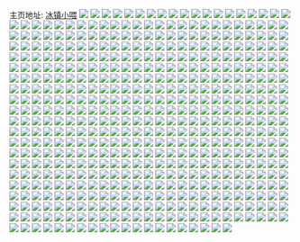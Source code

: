 主页地址: [冰镇小喂](https://weibo.com/u/6326490632) 
![](https://wx4.sinaimg.cn/mw2000/006U9jduly1h9px2ik0ukj30m80m6di0.jpg) 
![](https://wx4.sinaimg.cn/mw2000/006U9jduly1h9oetf0xihj30v90f7tah.jpg) 
![](https://wx4.sinaimg.cn/mw2000/006U9jduly1h9kwa62cqmj32a2319hdz.jpg) 
![](https://wx4.sinaimg.cn/mw2000/006U9jduly1h9kwa91riij31o0280qv5.jpg) 
![](https://wx4.sinaimg.cn/mw2000/006U9jduly1h9kwab36itj32c0340hdv.jpg) 
![](https://wx4.sinaimg.cn/mw2000/006U9jduly1h9kwacrsayj31o0280kjl.jpg) 
![](https://wx4.sinaimg.cn/mw2000/006U9jduly1h9kwa15b0ej30v913ik1y.jpg) 
![](https://wx4.sinaimg.cn/mw2000/006U9jduly1h924f5tgu7j31qy2byx6q.jpg) 
![](https://wx4.sinaimg.cn/mw2000/006U9jduly1h924fi8zk5j32c03401kz.jpg) 
![](https://wx4.sinaimg.cn/mw2000/006U9jduly1h8ucovif9wj30u0140137.jpg) 
![](https://wx4.sinaimg.cn/mw2000/006U9jduly1h8ucow173dj30u0140q8k.jpg) 
![](https://wx4.sinaimg.cn/mw2000/006U9jduly1h8ucowi4z3j30u0140gqi.jpg) 
![](https://wx4.sinaimg.cn/mw2000/006U9jduly1h8ucox6ynvj30u0140gza.jpg) 
![](https://wx4.sinaimg.cn/mw2000/006U9jduly1h8ucoz857gj324a2tqkjl.jpg) 
![](https://wx4.sinaimg.cn/mw2000/006U9jduly1h8ucourewnj32by2h41kz.jpg) 
![](https://wx4.sinaimg.cn/mw2000/006U9jduly1h8obu5crixj30uv156wv5.jpg) 
![](https://wx4.sinaimg.cn/mw2000/006U9jduly1h8obutv2eoj31r02c0kjl.jpg) 
![](https://wx4.sinaimg.cn/mw2000/006U9jduly1h8obvubpysj3340340nph.jpg) 
![](https://wx4.sinaimg.cn/mw2000/006U9jduly1h8obu02yryj31o02807wh.jpg) 
![](https://wx4.sinaimg.cn/mw2000/006U9jduly1h8obxqrx6cj322u2opnpe.jpg) 
![](https://wx4.sinaimg.cn/mw2000/006U9jduly1h8obxz8cq5j32c02c0hdu.jpg) 
![](https://wx4.sinaimg.cn/mw2000/006U9jduly1h8oby0a6vjj31o0280dx2.jpg) 
![](https://wx4.sinaimg.cn/mw2000/006U9jduly1h8oby0tbgmj30v90xv45i.jpg) 
![](https://wx4.sinaimg.cn/mw2000/006U9jduly1h8m86uwnlrj32c0340qv6.jpg) 
![](https://wx4.sinaimg.cn/mw2000/006U9jduly1h8m86w1glvj31900u014f.jpg) 
![](https://wx4.sinaimg.cn/mw2000/006U9jduly1h8hmz507xkj325n2uckjm.jpg) 
![](https://wx4.sinaimg.cn/mw2000/006U9jduly1h8hn01b5erj32c033ze82.jpg) 
![](https://wx4.sinaimg.cn/mw2000/006U9jduly1h8hmwrpqmpj32c033z7wi.jpg) 
![](https://wx4.sinaimg.cn/mw2000/006U9jduly1h8hn0238g3j30u0140q6s.jpg) 
![](https://wx4.sinaimg.cn/mw2000/006U9jduly1h8hmyhhn4zj32bz25uhdt.jpg) 
![](https://wx4.sinaimg.cn/mw2000/006U9jduly1h8hn02le6aj30tm13iwka.jpg) 
![](https://wx4.sinaimg.cn/mw2000/006U9jduly1h8fdgsyg18j30u0140gto.jpg) 
![](https://wx4.sinaimg.cn/mw2000/006U9jduly1h8fdgtx8p7j30u0140jz9.jpg) 
![](https://wx4.sinaimg.cn/mw2000/006U9jduly1h8fdgue3dyj30u0140jxq.jpg) 
![](https://wx4.sinaimg.cn/mw2000/006U9jduly1h8fdgvkzdej30u0140tgc.jpg) 
![](https://wx4.sinaimg.cn/mw2000/006U9jduly1h8fdgxtwzaj30rs0kugq3.jpg) 
![](https://wx4.sinaimg.cn/mw2000/006U9jduly1h8fdgzso2nj32801o0e81.jpg) 
![](https://wx4.sinaimg.cn/mw2000/006U9jduly1h8fdgrtsl6j32801o0e81.jpg) 
![](https://wx4.sinaimg.cn/mw2000/006U9jduly1h8fdhnd2xoj32c01vu4qq.jpg) 
![](https://wx4.sinaimg.cn/mw2000/006U9jduly1h8bxy4yx6wj32c0340kjm.jpg) 
![](https://wx4.sinaimg.cn/mw2000/006U9jduly1h8bxxucqx2j32c0340x6q.jpg) 
![](https://wx4.sinaimg.cn/mw2000/006U9jduly1h8bxyd0dgjj32c0340kjm.jpg) 
![](https://wx4.sinaimg.cn/mw2000/006U9jduly1h8bxz4pnklj32c0340kjm.jpg) 
![](https://wx4.sinaimg.cn/mw2000/006U9jduly1h8bxzdq3a3j30sg0jstd1.jpg) 
![](https://wx4.sinaimg.cn/mw2000/006U9jduly1h8bxzcy6qxj32c0340hdu.jpg) 
![](https://wx4.sinaimg.cn/mw2000/006U9jduly1h88798j48sj327s2r8kjn.jpg) 
![](https://wx4.sinaimg.cn/mw2000/006U9jduly1h887divlowj32c0340npg.jpg) 
![](https://wx4.sinaimg.cn/mw2000/006U9jduly1h887cf7vgnj32c033zqv7.jpg) 
![](https://wx4.sinaimg.cn/mw2000/006U9jduly1h83r966midj32c0350u10.jpg) 
![](https://wx4.sinaimg.cn/mw2000/006U9jduly1h83r90ujmgj32c0350b2d.jpg) 
![](https://wx4.sinaimg.cn/mw2000/006U9jduly1h83r9swpkhj32b135s4qv.jpg) 
![](https://wx4.sinaimg.cn/mw2000/006U9jduly1h82q063wkqj324a2tqu0y.jpg) 
![](https://wx4.sinaimg.cn/mw2000/006U9jduly1h82pzpe038j324a2tqnpe.jpg) 
![](https://wx4.sinaimg.cn/mw2000/006U9jduly1h82q0wf8z9j324a2tqx6w.jpg) 
![](https://wx4.sinaimg.cn/mw2000/006U9jduly1h82q32opxkj32c033z1l3.jpg) 
![](https://wx4.sinaimg.cn/mw2000/006U9jduly1h80aex1n9xj32c0340npe.jpg) 
![](https://wx4.sinaimg.cn/mw2000/006U9jduly1h80af9ll34j31sg2dsu0z.jpg) 
![](https://wx4.sinaimg.cn/mw2000/006U9jduly1h80afausckj31o0280dz9.jpg) 
![](https://wx4.sinaimg.cn/mw2000/006U9jduly1h80afbxkkej31o02807q6.jpg) 
![](https://wx4.sinaimg.cn/mw2000/006U9jduly1h80afflc5yj32c02c0x6q.jpg) 
![](https://wx4.sinaimg.cn/mw2000/006U9jduly1h80afh4b91j32c02c0kjl.jpg) 
![](https://wx4.sinaimg.cn/mw2000/006U9jduly1h80afjq414j32c02c0u0x.jpg) 
![](https://wx4.sinaimg.cn/mw2000/006U9jduly1h80agx9159j31r02c04qs.jpg) 
![](https://wx4.sinaimg.cn/mw2000/006U9jduly1h7tee61dsqj329t22f4qq.jpg) 
![](https://wx4.sinaimg.cn/mw2000/006U9jduly1h7teed7t0cj32c02c0u0y.jpg) 
![](https://wx4.sinaimg.cn/mw2000/006U9jduly1h7tefp5094j32ds1sgkjl.jpg) 
![](https://wx4.sinaimg.cn/mw2000/006U9jduly1h7tefpzc4ej30u0190dnh.jpg) 
![](https://wx4.sinaimg.cn/mw2000/006U9jduly1h7tefrgb1xj31o02804qp.jpg) 
![](https://wx4.sinaimg.cn/mw2000/006U9jduly1h7tefue0bij322o340qv5.jpg) 
![](https://wx4.sinaimg.cn/mw2000/006U9jduly1h7tee0ehpsj31zz1wskjl.jpg) 
![](https://wx4.sinaimg.cn/mw2000/006U9jduly1h7tefy4f94j30kn0kn42g.jpg) 
![](https://wx4.sinaimg.cn/mw2000/006U9jduly1h7pvscck8fj31401i1ti7.jpg) 
![](https://wx4.sinaimg.cn/mw2000/006U9jduly1h7pvsd2oazj313y19wtix.jpg) 
![](https://wx4.sinaimg.cn/mw2000/006U9jduly1h7pvse0w3nj31hc10ldpw.jpg) 
![](https://wx4.sinaimg.cn/mw2000/006U9jduly1h7pvsfvbhxj32c0123kiq.jpg) 
![](https://wx4.sinaimg.cn/mw2000/006U9jduly1h7pvsist4pj32c02c0u0x.jpg) 
![](https://wx4.sinaimg.cn/mw2000/006U9jduly1h7pvskgox3j32801o04j3.jpg) 
![](https://wx4.sinaimg.cn/mw2000/006U9jduly1h7pvso9wwpj32c02c0x6p.jpg) 
![](https://wx4.sinaimg.cn/mw2000/006U9jduly1h7pvtii3vcj325i22lkjm.jpg) 
![](https://wx4.sinaimg.cn/mw2000/006U9jduly1h7pvsbiajkj32c02c0npd.jpg) 
![](https://wx4.sinaimg.cn/mw2000/006U9jduly1h7nf2b2nlrj322o340qv5.jpg) 
![](https://wx4.sinaimg.cn/mw2000/006U9jduly1h7nf2daqekj322o340kjl.jpg) 
![](https://wx4.sinaimg.cn/mw2000/006U9jduly1h7nf2g0u8cj322o340kjl.jpg) 
![](https://wx4.sinaimg.cn/mw2000/006U9jduly1h7nf2iegb1j322o340b29.jpg) 
![](https://wx4.sinaimg.cn/mw2000/006U9jduly1h7nf2l1ko3j322o340npd.jpg) 
![](https://wx4.sinaimg.cn/mw2000/006U9jduly1h7nf2mwqcdj31o0280qsn.jpg) 
![](https://wx4.sinaimg.cn/mw2000/006U9jduly1h7nf2ntyufj31401hc165.jpg) 
![](https://wx4.sinaimg.cn/mw2000/006U9jduly1h7nf27e9j8j31vo0v9kb5.jpg) 
![](https://wx4.sinaimg.cn/mw2000/006U9jduly1h7gpb34qitj31kv2457wi.jpg) 
![](https://wx4.sinaimg.cn/mw2000/006U9jduly1h7gpb75d96j31go21kgwb.jpg) 
![](https://wx4.sinaimg.cn/mw2000/006U9jduly1h7gpb8o14ej31kw2dcap5.jpg) 
![](https://wx4.sinaimg.cn/mw2000/006U9jduly1h7gpb9166yj30qi0z87gx.jpg) 
![](https://wx4.sinaimg.cn/mw2000/006U9jduly1h7gpb9cx7tj30p20xaqcz.jpg) 
![](https://wx4.sinaimg.cn/mw2000/006U9jduly1h7gpb9ntvrj30pf0ybq5h.jpg) 
![](https://wx4.sinaimg.cn/mw2000/006U9jduly1h7ezpw793ij31o0280kjq.jpg) 
![](https://wx4.sinaimg.cn/mw2000/006U9jduly1h7ezpxrxurj31ay0u0wn4.jpg) 
![](https://wx4.sinaimg.cn/mw2000/006U9jduly1h7ezq1uk5wj32c03401ky.jpg) 
![](https://wx4.sinaimg.cn/mw2000/006U9jduly1h7ezq2krq3j32c02c0tgt.jpg) 
![](https://wx4.sinaimg.cn/mw2000/006U9jduly1h7ezq3w9fgj30v90xmmyt.jpg) 
![](https://wx4.sinaimg.cn/mw2000/006U9jduly1h7ezqbr2h8j32d81kwn3j.jpg) 
![](https://wx4.sinaimg.cn/mw2000/006U9jduly1h7ezqcmlswj31ku158wyb.jpg) 
![](https://wx4.sinaimg.cn/mw2000/006U9jduly1h7ezqderokj31ku158h4a.jpg) 
![](https://wx4.sinaimg.cn/mw2000/006U9jduly1h7ezpl25hxj31o0280wk4.jpg) 
![](https://wx4.sinaimg.cn/mw2000/006U9jduly1h7cytauabdj30pk0qaqca.jpg) 
![](https://wx4.sinaimg.cn/mw2000/006U9jduly1h7cytb6rixj30v90uldke.jpg) 
![](https://wx4.sinaimg.cn/mw2000/006U9jduly1h7cytbem3qj30ns0nuwew.jpg) 
![](https://wx4.sinaimg.cn/mw2000/006U9jduly1h7cytacdtbj30v90uv0wx.jpg) 
![](https://wx4.sinaimg.cn/mw2000/006U9jduly1h6z1x0k6fbj30v90hbmz4.jpg) 
![](https://wx4.sinaimg.cn/mw2000/006U9jduly1h6z1x23pi1j31xm1pme81.jpg) 
![](https://wx4.sinaimg.cn/mw2000/006U9jduly1h6z1x6dtplj324a2tqk1i.jpg) 
![](https://wx4.sinaimg.cn/mw2000/006U9jduly1h6z1x9pk8zj32642w5wuj.jpg) 
![](https://wx4.sinaimg.cn/mw2000/006U9jduly1h6z1xa5h2xj30v31al3zk.jpg) 
![](https://wx4.sinaimg.cn/mw2000/006U9jduly1h6z1xcm27uj32c033zu0y.jpg) 
![](https://wx4.sinaimg.cn/mw2000/006U9jduly1h6kd9ktq88j32da1kwhdt.jpg) 
![](https://wx4.sinaimg.cn/mw2000/006U9jduly1h6kd8td6cpj315o0rstpk.jpg) 
![](https://wx4.sinaimg.cn/mw2000/006U9jduly1h6kd9t14ryj32da1kwhdt.jpg) 
![](https://wx4.sinaimg.cn/mw2000/006U9jduly1h6kd9y9xh6j32dc1kwnpd.jpg) 
![](https://wx4.sinaimg.cn/mw2000/006U9jduly1h6kda0ym8uj315m1kw1gi.jpg) 
![](https://wx4.sinaimg.cn/mw2000/006U9jduly1h6kd9pu0zkj32c02c0q7e.jpg) 
![](https://wx4.sinaimg.cn/mw2000/006U9jduly1h6fowbjy38j31o0140k1k.jpg) 
![](https://wx4.sinaimg.cn/mw2000/006U9jduly1h6fowbvs7sj31541kwn04.jpg) 
![](https://wx4.sinaimg.cn/mw2000/006U9jduly1h6fowd34y7j31kw1kx76c.jpg) 
![](https://wx4.sinaimg.cn/mw2000/006U9jduly1h6foweoxwqj32d81kwnpd.jpg) 
![](https://wx4.sinaimg.cn/mw2000/006U9jduly1h6fowfyvx0j32d81kwnpd.jpg) 
![](https://wx4.sinaimg.cn/mw2000/006U9jduly1h6fowgdqnej31ik11m40f.jpg) 
![](https://wx4.sinaimg.cn/mw2000/006U9jduly1h6fowi04lqj32c02c0u0y.jpg) 
![](https://wx4.sinaimg.cn/mw2000/006U9jduly1h6fowiy826j31o0280x6p.jpg) 
![](https://wx4.sinaimg.cn/mw2000/006U9jduly1h6fowj8frvj30sg0i00td.jpg) 
![](https://wx4.sinaimg.cn/mw2000/006U9jduly1h66dh6weo9j30sg3pykjl.jpg) 
![](https://wx4.sinaimg.cn/mw2000/006U9jduly1h66dh9t03gj30sg35zdx6.jpg) 
![](https://wx4.sinaimg.cn/mw2000/006U9jduly1h66dh56r2hj30sg3is7bi.jpg) 
![](https://wx4.sinaimg.cn/mw2000/006U9jduly1h61gpf7sk4j31o01o01kx.jpg) 
![](https://wx4.sinaimg.cn/mw2000/006U9jduly1h61gpdm19cj33402c0npe.jpg) 
![](https://wx4.sinaimg.cn/mw2000/006U9jduly1h61gphhuetj32bz2f3kjm.jpg) 
![](https://wx4.sinaimg.cn/mw2000/006U9jduly1h61gphv406j30xc1xg75j.jpg) 
![](https://wx4.sinaimg.cn/mw2000/006U9jduly1h5wryqyoqsj30sg4iqk25.jpg) 
![](https://wx4.sinaimg.cn/mw2000/006U9jduly1h5wrywgsx9j30sg5nfawk.jpg) 
![](https://wx4.sinaimg.cn/mw2000/006U9jduly1h5wrz0321ej30sg5xcu0y.jpg) 
![](https://wx4.sinaimg.cn/mw2000/006U9jduly1h5wrz51n89j30sg4obhdu.jpg) 
![](https://wx4.sinaimg.cn/mw2000/006U9jduly1h5wrz9wi30j30sg54wu0y.jpg) 
![](https://wx4.sinaimg.cn/mw2000/006U9jduly1h5wrym2h6aj30sg54h4qq.jpg) 
![](https://wx4.sinaimg.cn/mw2000/006U9jduly1h5wrzaowa6j32c02c0hb2.jpg) 
![](https://wx4.sinaimg.cn/mw2000/006U9jduly1h5wrzba0ojj30v90uqws2.jpg) 
![](https://wx4.sinaimg.cn/mw2000/006U9jduly1h5upc3asnjj31711tnhdt.jpg) 
![](https://wx4.sinaimg.cn/mw2000/006U9jduly1h5updc22wkj30sx17enm8.jpg) 
![](https://wx4.sinaimg.cn/mw2000/006U9jduly1h5upe9x8t1j30yw1gc7wh.jpg) 
![](https://wx4.sinaimg.cn/mw2000/006U9jduly1h5uqayj6bjj32c0340hdy.jpg) 
![](https://wx4.sinaimg.cn/mw2000/006U9jduly1h5uqc0p9kkj33402c07wm.jpg) 
![](https://wx4.sinaimg.cn/mw2000/006U9jduly1h5rjejemctj321e324hdu.jpg) 
![](https://wx4.sinaimg.cn/mw2000/006U9jduly1h5rjeg7z10j31201l1nkx.jpg) 
![](https://wx4.sinaimg.cn/mw2000/006U9jduly1h5rjelsq5gj322n33znpe.jpg) 
![](https://wx4.sinaimg.cn/mw2000/006U9jduly1h5rjvjr319j328y2zxnpf.jpg) 
![](https://wx4.sinaimg.cn/mw2000/006U9jduly1h5ca0j0owoj32c02c0b2a.jpg) 
![](https://wx4.sinaimg.cn/mw2000/006U9jduly1h5ca0knfmcj32ds1sgb29.jpg) 
![](https://wx4.sinaimg.cn/mw2000/006U9jduly1h5ca0zcqhgj32c02c0e82.jpg) 
![](https://wx4.sinaimg.cn/mw2000/006U9jduly1h5ca1gchm9j32bz23pe81.jpg) 
![](https://wx4.sinaimg.cn/mw2000/006U9jduly1h5ca1oahiuj32c02c0qv5.jpg) 
![](https://wx4.sinaimg.cn/mw2000/006U9jduly1h5ca1q130tj31kw1bjay8.jpg) 
![](https://wx4.sinaimg.cn/mw2000/006U9jduly1h5ca1rb4lfj334022onpd.jpg) 
![](https://wx4.sinaimg.cn/mw2000/006U9jduly1h5ca1t351yj32wt1yvhdt.jpg) 
![](https://wx4.sinaimg.cn/mw2000/006U9jduly1h5ca1us3urj32bx2di4qp.jpg) 
![](https://wx4.sinaimg.cn/mw2000/006U9jduly1h547wxb6ipj31o023h1ky.jpg) 
![](https://wx4.sinaimg.cn/mw2000/006U9jduly1h547wyemimj31o01xtx6p.jpg) 
![](https://wx4.sinaimg.cn/mw2000/006U9jduly1h547wv4m71j31o0280qv5.jpg) 
![](https://wx4.sinaimg.cn/mw2000/006U9jduly1h547x1ihwej322o3404qs.jpg) 
![](https://wx4.sinaimg.cn/mw2000/006U9jduly1h547x2nmejj322o3407wi.jpg) 
![](https://wx4.sinaimg.cn/mw2000/006U9jduly1h547ww53y8j32c02c0npe.jpg) 
![](https://wx4.sinaimg.cn/mw2000/006U9jduly1h4x2htazcwj30v91507d6.jpg) 
![](https://wx4.sinaimg.cn/mw2000/006U9jduly1h4x2hupwgnj30v915fk0x.jpg) 
![](https://wx4.sinaimg.cn/mw2000/006U9jduly1h4x2hv0b4yj30v915etg5.jpg) 
![](https://wx4.sinaimg.cn/mw2000/006U9jduly1h4x2hwnyg4j31hv27z4li.jpg) 
![](https://wx4.sinaimg.cn/mw2000/006U9jduly1h4x2hsqx0dj31o02804qp.jpg) 
![](https://wx4.sinaimg.cn/mw2000/006U9jduly1h4x2i0urw3j31o02807wj.jpg) 
![](https://wx4.sinaimg.cn/mw2000/006U9jduly1h4x2i48ju7j316o1kwqv5.jpg) 
![](https://wx4.sinaimg.cn/mw2000/006U9jduly1h42381tuj2j32d81kwkjm.jpg) 
![](https://wx4.sinaimg.cn/mw2000/006U9jduly1h4237unrrrj322n2z47wi.jpg) 
![](https://wx4.sinaimg.cn/mw2000/006U9jduly1h423837gbkj32c02c04lr.jpg) 
![](https://wx4.sinaimg.cn/mw2000/006U9jduly1h4238bylvij32c02c0e81.jpg) 
![](https://wx4.sinaimg.cn/mw2000/006U9jduly1h423937ocdj32c0340e82.jpg) 
![](https://wx4.sinaimg.cn/mw2000/006U9jduly1h423azvyyzj32c02c0kjm.jpg) 
![](https://wx4.sinaimg.cn/mw2000/006U9jduly1h423b1i64qj31hc280b29.jpg) 
![](https://wx4.sinaimg.cn/mw2000/006U9jduly1h423b34301j31hc2804qp.jpg) 
![](https://wx4.sinaimg.cn/mw2000/006U9jduly1h423b3y1c3j30sg0kxjyo.jpg) 
![](https://wx4.sinaimg.cn/mw2000/006U9jduly1h3pdx48yzaj31o0280qv5.jpg) 
![](https://wx4.sinaimg.cn/mw2000/006U9jduly1h3pdwzhurij31jc1qc7wh.jpg) 
![](https://wx4.sinaimg.cn/mw2000/006U9jduly1h3pdx5cp5gj31301k8b0v.jpg) 
![](https://wx4.sinaimg.cn/mw2000/006U9jduly1h3mr9box8pj315b19p1kx.jpg) 
![](https://wx4.sinaimg.cn/mw2000/006U9jduly1h2t4nrrsgzj32c0340kjo.jpg) 
![](https://wx4.sinaimg.cn/mw2000/006U9jduly1h2t4oqfrovj322o340x6p.jpg) 
![](https://wx4.sinaimg.cn/mw2000/006U9jduly1h29xm88szhj32801o04qp.jpg) 
![](https://wx4.sinaimg.cn/mw2000/006U9jduly1h29xmbuv9lj32801o04qp.jpg) 
![](https://wx4.sinaimg.cn/mw2000/006U9jduly1h29xmy41k0j32801o01kx.jpg) 
![](https://wx4.sinaimg.cn/mw2000/006U9jduly1h24t2m1amnj33401v7b2a.jpg) 
![](https://wx4.sinaimg.cn/mw2000/006U9jduly1h24t2uliepj31v73401ky.jpg) 
![](https://wx4.sinaimg.cn/mw2000/006U9jduly1h1xvsdpvxaj30mg0sg49p.jpg) 
![](https://wx4.sinaimg.cn/mw2000/006U9jduly1h1xvsotmzrj30sg2lxhdt.jpg) 
![](https://wx4.sinaimg.cn/mw2000/006U9jduly1h1xvsx8wjpj30sg1we4qg.jpg) 
![](https://wx4.sinaimg.cn/mw2000/006U9jduly1h1xvt70625j30sg1pnaj3.jpg) 
![](https://wx4.sinaimg.cn/mw2000/006U9jduly1h1xvuvkcqlj331c20we86.jpg) 
![](https://wx4.sinaimg.cn/mw2000/006U9jduly1h1xvtj6rfej30sg1xc17e.jpg) 
![](https://wx4.sinaimg.cn/mw2000/006U9jduly1h1xvtsegf9j32801o0qul.jpg) 
![](https://wx4.sinaimg.cn/mw2000/006U9jduly1h1xvs7r0zdj32801o0x5h.jpg) 
![](https://wx4.sinaimg.cn/mw2000/006U9jduly1h1butr06avj31431hg1kp.jpg) 
![](https://wx4.sinaimg.cn/mw2000/006U9jduly1h1butfw30rj31431hg1kx.jpg) 
![](https://wx4.sinaimg.cn/mw2000/006U9jduly1h1buu698mfj31231es7wh.jpg) 
![](https://wx4.sinaimg.cn/mw2000/006U9jduly1h1attxpfdgj32c02rpx6p.jpg) 
![](https://wx4.sinaimg.cn/mw2000/006U9jduly1h1atty74k2j30zk1bitc8.jpg) 
![](https://wx4.sinaimg.cn/mw2000/006U9jduly1h19l7gji0zj31fj2ds1kx.jpg) 
![](https://wx4.sinaimg.cn/mw2000/006U9jduly1h19l7hvn8ij30sx0l6dog.jpg) 
![](https://wx4.sinaimg.cn/mw2000/006U9jduly1h19l7ja90cj30sy0l8gui.jpg) 
![](https://wx4.sinaimg.cn/mw2000/006U9jduly1h19l7l15m6j30sf16mk17.jpg) 
![](https://wx4.sinaimg.cn/mw2000/006U9jduly1h19l7menzej30p310aqdy.jpg) 
![](https://wx4.sinaimg.cn/mw2000/006U9jduly1h19l7oaip2j30v916edrp.jpg) 
![](https://wx4.sinaimg.cn/mw2000/006U9jduly1h170859de4j32c02c0hdx.jpg) 
![](https://wx4.sinaimg.cn/mw2000/006U9jduly1h17063osuoj32c02c0u0y.jpg) 
![](https://wx4.sinaimg.cn/mw2000/006U9jduly1h1708fbk42j32c02c07wh.jpg) 
![](https://wx4.sinaimg.cn/mw2000/006U9jduly1h170cfzvjlj32c0340b2b.jpg) 
![](https://wx4.sinaimg.cn/mw2000/006U9jduly1h0ulf007juj30v90r8n0f.jpg) 
![](https://wx4.sinaimg.cn/mw2000/006U9jduly1h0ulf1fj6qj32c02c0e81.jpg) 
![](https://wx4.sinaimg.cn/mw2000/006U9jduly1h0uleb8rxpj32c02c0x6p.jpg) 
![](https://wx4.sinaimg.cn/mw2000/006U9jduly1h0ulf5me91j32c0340x6q.jpg) 
![](https://wx4.sinaimg.cn/mw2000/006U9jduly1h0ulj13g2ej32dc35shdw.jpg) 
![](https://wx4.sinaimg.cn/mw2000/006U9jduly1h0uljde09kj31uo18g1kx.jpg) 
![](https://wx4.sinaimg.cn/mw2000/006U9jduly1h0uljfmn51j31ol22hnpd.jpg) 
![](https://wx4.sinaimg.cn/mw2000/006U9jduly1h0uljnpuhbj33402c07wl.jpg) 
![](https://wx4.sinaimg.cn/mw2000/006U9jduly1h0uljohw0cj318u0u0adk.jpg) 
![](https://wx4.sinaimg.cn/mw2000/006U9jduly1h0uljpgdpcj30u010yn3i.jpg) 
![](https://wx4.sinaimg.cn/mw2000/006U9jduly1h0gqgwg50mj32dc35su11.jpg) 
![](https://wx4.sinaimg.cn/mw2000/006U9jduly1h0gqlnbcyqj32dc35sx6u.jpg) 
![](https://wx4.sinaimg.cn/mw2000/006U9jduly1h0d6qs1wzlj324335skjl.jpg) 
![](https://wx4.sinaimg.cn/mw2000/006U9jduly1h0d6qvg9ykj324335shdt.jpg) 
![](https://wx4.sinaimg.cn/mw2000/006U9jduly1h0d6q5d16aj324335skjl.jpg) 
![](https://wx4.sinaimg.cn/mw2000/006U9jduly1h06vi6kkirj31f20ttte0.jpg) 
![](https://wx4.sinaimg.cn/mw2000/006U9jduly1gza0pft9p0j30u013eqbu.jpg) 
![](https://wx4.sinaimg.cn/mw2000/006U9jduly1gxnz37mgngj30py106acc.jpg) 
![](https://wx4.sinaimg.cn/mw2000/006U9jduly1gxia5q4o3yj322n2i4u0x.jpg) 
![](https://wx4.sinaimg.cn/mw2000/006U9jduly1gxia5gm4dtj322o3407wi.jpg) 
![](https://wx4.sinaimg.cn/mw2000/006U9jduly1gxia5u9tvoj32q522n4qq.jpg) 
![](https://wx4.sinaimg.cn/mw2000/006U9jduly1gx6w6156waj32ds1sg4qp.jpg) 
![](https://wx4.sinaimg.cn/mw2000/006U9jduly1gx6w4xv0tkj31mc25w7eh.jpg) 
![](https://wx4.sinaimg.cn/mw2000/006U9jduly1gwlx87472aj32yo1z41ky.jpg) 
![](https://wx4.sinaimg.cn/mw2000/006U9jduly1gwlx82gmunj32yo1z4e81.jpg) 
![](https://wx4.sinaimg.cn/mw2000/006U9jduly1gwlx8c3w17j32yo1z4qv5.jpg) 
![](https://wx4.sinaimg.cn/mw2000/006U9jduly1gwlx8e4wcqj31hd0zkwru.jpg) 
![](https://wx4.sinaimg.cn/mw2000/006U9jduly1gwlx976jsbj31z42you0x.jpg) 
![](https://wx4.sinaimg.cn/mw2000/006U9jduly1gwlx9a6axxj32yo1z47qd.jpg) 
![](https://wx4.sinaimg.cn/mw2000/006U9jduly1guhny5rx4qj62c031h7wi02.jpg) 
![](https://wx4.sinaimg.cn/mw2000/006U9jduly1guhny9di68j61o0280b2902.jpg) 
![](https://wx4.sinaimg.cn/mw2000/006U9jduly1guhnyfhu0sj61o0280hdt02.jpg) 
![](https://wx4.sinaimg.cn/mw2000/006U9jduly1guhnz8hbejj61zj2uq7wj02.jpg) 
![](https://wx4.sinaimg.cn/mw2000/006U9jduly1guhnzinafpj61x62r61kz02.jpg) 
![](https://wx4.sinaimg.cn/mw2000/006U9jduly1guhnzkz1kij61kv15htt602.jpg) 
![](https://wx4.sinaimg.cn/mw2000/006U9jdugy1gthdhy86vdj30v90n0gsh.jpg) 
![](https://wx4.sinaimg.cn/mw2000/006U9jduly1gsc8xhxinwj32c01r04qv.jpg) 
![](https://wx4.sinaimg.cn/mw2000/006U9jduly1gsc8zxwf0qj32c01r0npj.jpg) 
![](https://wx4.sinaimg.cn/mw2000/006U9jduly1gsc903q1k8j31lx1gde82.jpg) 
![](https://wx4.sinaimg.cn/mw2000/006U9jduly1gsc8z2xbm5j31mu1d3e82.jpg) 
![](https://wx4.sinaimg.cn/mw2000/006U9jduly1gsc9089scuj31t51vge81.jpg) 
![](https://wx4.sinaimg.cn/mw2000/006U9jduly1gsc90w46ibj324a2e5qv5.jpg) 
![](https://wx4.sinaimg.cn/mw2000/006U9jduly1gsc910xro9j32by22r4qq.jpg) 
![](https://wx4.sinaimg.cn/mw2000/006U9jduly1gsc913wisqj322v1pjkjl.jpg) 
![](https://wx4.sinaimg.cn/mw2000/006U9jduly1gsc917mer3j322e1svu0x.jpg) 
![](https://wx4.sinaimg.cn/mw2000/006U9jduly1gsc93ql0kij32dr1sgnpg.jpg) 
![](https://wx4.sinaimg.cn/mw2000/006U9jduly1gsc8vdp8o2j32yn281qvd.jpg) 
![](https://wx4.sinaimg.cn/mw2000/006U9jduly1gsc8x72nivj31tn1fttzu.jpg) 
![](https://wx4.sinaimg.cn/mw2000/006U9jduly1gs2wb4b71rj30sg1pd4qq.jpg) 
![](https://wx4.sinaimg.cn/mw2000/006U9jduly1gs2wbepgogj30sg1nqe82.jpg) 
![](https://wx4.sinaimg.cn/mw2000/006U9jduly1gs2wbgg60rj31co16ttv5.jpg) 
![](https://wx4.sinaimg.cn/mw2000/006U9jduly1gs2wa5s843j32c03407wi.jpg) 
![](https://wx4.sinaimg.cn/mw2000/006U9jduly1gs2wbol4udj32dr1sg7wl.jpg) 
![](https://wx4.sinaimg.cn/mw2000/006U9jduly1gs2wbu1qhsj31r01ngqv5.jpg) 
![](https://wx4.sinaimg.cn/mw2000/006U9jduly1gs2wbyhx7mj32ds1sgb29.jpg) 
![](https://wx4.sinaimg.cn/mw2000/006U9jduly1grmn1lz62xj33402c07wh.jpg) 
![](https://wx4.sinaimg.cn/mw2000/006U9jduly1grmn1hqwp1j33402c0b29.jpg) 
![](https://wx4.sinaimg.cn/mw2000/006U9jduly1grfun66o8ej30sg1ak1ky.jpg) 
![](https://wx4.sinaimg.cn/mw2000/006U9jduly1grfun7hnvaj30sg1bzx6p.jpg) 
![](https://wx4.sinaimg.cn/mw2000/006U9jduly1grfun8udllj31sa1buhdt.jpg) 
![](https://wx4.sinaimg.cn/mw2000/006U9jduly1grfunb0alhj322o340x6q.jpg) 
![](https://wx4.sinaimg.cn/mw2000/006U9jduly1grfun4etxmj32c02c0b29.jpg) 
![](https://wx4.sinaimg.cn/mw2000/006U9jduly1gr7tsfxcnjj30sg1efqv5.jpg) 
![](https://wx4.sinaimg.cn/mw2000/006U9jduly1gqw3u6k5orj32dc1kw1l0.jpg) 
![](https://wx4.sinaimg.cn/mw2000/006U9jduly1gqw3tlmsluj62dc1kw1l002.jpg) 
![](https://wx4.sinaimg.cn/mw2000/006U9jduly1gqw3vr4w2aj31o01nzu0z.jpg) 
![](https://wx4.sinaimg.cn/mw2000/006U9jduly1gqsjxb1i3yj32c02c0qcr.jpg) 
![](https://wx4.sinaimg.cn/mw2000/006U9jduly1gqmscv9h9cj32c0340e1a.jpg) 
![](https://wx4.sinaimg.cn/mw2000/006U9jduly1gqmscytvdvj32c0340b29.jpg) 
![](https://wx4.sinaimg.cn/mw2000/006U9jduly1gqmsd1zkpvj32c03407wh.jpg) 
![](https://wx4.sinaimg.cn/mw2000/006U9jduly1gqjc1n3yrmj322r340x6z.jpg) 
![](https://wx4.sinaimg.cn/mw2000/006U9jduly1gqjc0e4rrhj31lu24y1kz.jpg) 
![](https://wx4.sinaimg.cn/mw2000/006U9jduly1gqjc319n4aj322r340u15.jpg) 
![](https://wx4.sinaimg.cn/mw2000/006U9jduly1gqjch4gfy0j322r3401l4.jpg) 
![](https://wx4.sinaimg.cn/mw2000/006U9jduly1gqibdd3ygmj32c0340qv6.jpg) 
![](https://wx4.sinaimg.cn/mw2000/006U9jduly1gqh8jjoeyej30qn0cytcn.jpg) 
![](https://wx4.sinaimg.cn/mw2000/006U9jduly1gqg2iuth1ej33402c0h7g.jpg) 
![](https://wx4.sinaimg.cn/mw2000/006U9jduly1gqg2jgfiebj33402c0h4j.jpg) 
![](https://wx4.sinaimg.cn/mw2000/006U9jduly1gqg2irkarlj33402c01ei.jpg) 
![](https://wx4.sinaimg.cn/mw2000/006U9jduly1gqg2jjwf1nj33402c0b29.jpg) 
![](https://wx4.sinaimg.cn/mw2000/006U9jduly1gqg2jnflu5j32ds1sge81.jpg) 
![](https://wx4.sinaimg.cn/mw2000/006U9jduly1gq80szeg1uj32c01mjx3b.jpg) 
![](https://wx4.sinaimg.cn/mw2000/006U9jduly1gq80t0mnpzj31pl1eenaf.jpg) 
![](https://wx4.sinaimg.cn/mw2000/006U9jduly1gq80swzeykj32c02c0tlc.jpg) 
![](https://wx4.sinaimg.cn/mw2000/006U9jduly1gq80t24ia0j32c02c0160.jpg) 
![](https://wx4.sinaimg.cn/mw2000/006U9jduly1gpzrv9dp21j31sg2dsnpd.jpg) 
![](https://wx4.sinaimg.cn/mw2000/006U9jduly1gpzrumt1rvj31nu28unpd.jpg) 
![](https://wx4.sinaimg.cn/mw2000/006U9jduly1gpzrvc4ljmj31sg2dsnpd.jpg) 
![](https://wx4.sinaimg.cn/mw2000/006U9jduly1gpzrvngedqj32812ynx6w.jpg) 
![](https://wx4.sinaimg.cn/mw2000/006U9jduly1gpzs4vwgggj32yn281he0.jpg) 
![](https://wx4.sinaimg.cn/mw2000/006U9jduly1gpzs5ltqr2j334022onpg.jpg) 
![](https://wx4.sinaimg.cn/mw2000/006U9jduly1gpzs78tfeyj32812ynhe0.jpg) 
![](https://wx4.sinaimg.cn/mw2000/006U9jduly1gp7p6jkkatj31n057s4qq.jpg) 
![](https://wx4.sinaimg.cn/mw2000/006U9jduly1gp7p6rrklgj31n057skjm.jpg) 
![](https://wx4.sinaimg.cn/mw2000/006U9jduly1go72hjyjxoj32c0340b2a.jpg) 
![](https://wx4.sinaimg.cn/mw2000/006U9jduly1gnzxda7qttj30sg0lcwic.jpg) 
![](https://wx4.sinaimg.cn/mw2000/006U9jduly1gnzxdaw38fj30lc0sgn0i.jpg) 
![](https://wx4.sinaimg.cn/mw2000/006U9jduly1gnzxdbj1vpj30sg0j0jv3.jpg) 
![](https://wx4.sinaimg.cn/mw2000/006U9jduly1gnzxd9gd62j30m80m8q5r.jpg) 
![](https://wx4.sinaimg.cn/mw2000/006U9jduly1gnzxdciw1xj30lc0w0tc1.jpg) 
![](https://wx4.sinaimg.cn/mw2000/006U9jduly1gnzxdd1x7sj30v90v9dhk.jpg) 
![](https://wx4.sinaimg.cn/mw2000/006U9jduly1gnk1n1f0s6j30m80rk7cr.jpg) 
![](https://wx4.sinaimg.cn/mw2000/006U9jduly1gnk1n37cyfj31kw2dcnpi.jpg) 
![](https://wx4.sinaimg.cn/mw2000/006U9jduly1gnk1n3xlfpj30ur0ki4qp.jpg) 
![](https://wx4.sinaimg.cn/mw2000/006U9jduly1gnk1n5k6x9j30k00f0q5n.jpg) 
![](https://wx4.sinaimg.cn/mw2000/006U9jduly1gnk1n4qc8lj31cu1t4hdu.jpg) 
![](https://wx4.sinaimg.cn/mw2000/006U9jduly1gnk1n5suemj30dw0dwaal.jpg) 
![](https://wx4.sinaimg.cn/mw2000/006U9jduly1gnk1n0un8rj33402c2kjs.jpg) 
![](https://wx4.sinaimg.cn/mw2000/006U9jduly1gnk1n53zhsj318g18gdyt.jpg) 
![](https://wx4.sinaimg.cn/mw2000/006U9jduly1gnk1n5cfohj30u00u0djq.jpg) 
![](https://wx4.sinaimg.cn/mw2000/006U9jduly1gnf8p1uyb3j32c02mc7wn.jpg) 
![](https://wx4.sinaimg.cn/mw2000/006U9jduly1gnf8poyuj8j32a32kyx6t.jpg) 
![](https://wx4.sinaimg.cn/mw2000/006U9jduly1gnf8pu5jcij320o2bc1kx.jpg) 
![](https://wx4.sinaimg.cn/mw2000/006U9jduly1gnf8q2aekpj32c02u61ky.jpg) 
![](https://wx4.sinaimg.cn/mw2000/006U9jduly1gnf8nzibonj322o3407wh.jpg) 
![](https://wx4.sinaimg.cn/mw2000/006U9jduly1gnf8qjqw5tj32c02i5nph.jpg) 
![](https://wx4.sinaimg.cn/mw2000/006U9jduly1gm4w9oc025j334022okjl.jpg) 
![](https://wx4.sinaimg.cn/mw2000/006U9jduly1glzcwln1zsj32801o0kdk.jpg) 
![](https://wx4.sinaimg.cn/mw2000/006U9jduly1glzcwnops2j32801o0qsl.jpg) 
![](https://wx4.sinaimg.cn/mw2000/006U9jduly1glzcwiub3kj32801o0e7q.jpg) 
![](https://wx4.sinaimg.cn/mw2000/006U9jduly1glzcws8ityj32801o01kx.jpg) 
![](https://wx4.sinaimg.cn/mw2000/006U9jduly1glx5cpvamnj32bc1qkkjl.jpg) 
![](https://wx4.sinaimg.cn/mw2000/006U9jduly1glx5dv9vgpj32bc1qk1ky.jpg) 
![](https://wx4.sinaimg.cn/mw2000/006U9jduly1glx5cmdkumj32bc1qie81.jpg) 
![](https://wx4.sinaimg.cn/mw2000/006U9jduly1glx5cz9xjij322o3407wi.jpg) 
![](https://wx4.sinaimg.cn/mw2000/006U9jduly1glx5d2orcyj322o3407wi.jpg) 
![](https://wx4.sinaimg.cn/mw2000/006U9jduly1glx5d62r3uj327p207x6p.jpg) 
![](https://wx4.sinaimg.cn/mw2000/006U9jduly1glx5ds5d5sj32fa1qdx6p.jpg) 
![](https://wx4.sinaimg.cn/mw2000/006U9jduly1glorpeg6z5j31500u0dqh.jpg) 
![](https://wx4.sinaimg.cn/mw2000/006U9jduly1glhy07p1oij320u1ttkjl.jpg) 
![](https://wx4.sinaimg.cn/mw2000/006U9jduly1glhy0tugkej32hp1s01ky.jpg) 
![](https://wx4.sinaimg.cn/mw2000/006U9jduly1glhyarhldxj34mo3347wm.jpg) 
![](https://wx4.sinaimg.cn/mw2000/006U9jduly1glhxz1r5znj34mo334e86.jpg) 
![](https://wx4.sinaimg.cn/mw2000/006U9jduly1gl0ldewwsgj32o624y4qq.jpg) 
![](https://wx4.sinaimg.cn/mw2000/006U9jduly1gl0le2lj5dj32od1viu0x.jpg) 
![](https://wx4.sinaimg.cn/mw2000/006U9jduly1gl0le4nhrqj30sf0sfach.jpg) 
![](https://wx4.sinaimg.cn/mw2000/006U9jduly1gl0lc0sd5cj30kz19gwgh.jpg) 
![](https://wx4.sinaimg.cn/mw2000/006U9jduly1gl0le70p62j30u00u00uo.jpg) 
![](https://wx4.sinaimg.cn/mw2000/006U9jduly1gl0le7ls7vj303603caaa.jpg) 
![](https://wx4.sinaimg.cn/mw2000/006U9jduly1gkw2tfiuaoj33402c0e83.jpg) 
![](https://wx4.sinaimg.cn/mw2000/006U9jduly1gkw2tklupxj31tv1kxnpf.jpg) 
![](https://wx4.sinaimg.cn/mw2000/006U9jduly1gkw2tlf849j30no0e7dh8.jpg) 
![](https://wx4.sinaimg.cn/mw2000/006U9jduly1gkw2tlsh9rj31990wjtep.jpg) 
![](https://wx4.sinaimg.cn/mw2000/006U9jduly1gkw2tmr6wfj33402c0ttx.jpg) 
![](https://wx4.sinaimg.cn/mw2000/006U9jduly1gkw2ufnih8j33402c0b29.jpg) 
![](https://wx4.sinaimg.cn/mw2000/006U9jduly1gkq6yy0jodj32ds1sgnkk.jpg) 
![](https://wx4.sinaimg.cn/mw2000/006U9jduly1gkq7pvu5kaj32ds1sgqtc.jpg) 
![](https://wx4.sinaimg.cn/mw2000/006U9jduly1gknw4sg1skj32jx2c0qv5.jpg) 
![](https://wx4.sinaimg.cn/mw2000/006U9jduly1gknw4xqvjoj33402c0x6p.jpg) 
![](https://wx4.sinaimg.cn/mw2000/006U9jduly1gknw54xvvaj33402c07wi.jpg) 
![](https://wx4.sinaimg.cn/mw2000/006U9jduly1gknw5k95pnj33402c0e82.jpg) 
![](https://wx4.sinaimg.cn/mw2000/006U9jduly1gknw5p3s7wj31qc1rgnn6.jpg) 
![](https://wx4.sinaimg.cn/mw2000/006U9jduly1gknw5ygx1uj33402c0b2a.jpg) 
![](https://wx4.sinaimg.cn/mw2000/006U9jduly1gknw6sakd3j33402c01kz.jpg) 
![](https://wx4.sinaimg.cn/mw2000/006U9jduly1gknw6yuvjrj32ds1sgh7h.jpg) 
![](https://wx4.sinaimg.cn/mw2000/006U9jduly1gknw7n7bs3j32ds1sgx4q.jpg) 
![](https://wx4.sinaimg.cn/mw2000/006U9jduly1gki03c2xemj32c02c0wst.jpg) 
![](https://wx4.sinaimg.cn/mw2000/006U9jduly1gki03hjhqpj32ds1sghdt.jpg) 
![](https://wx4.sinaimg.cn/mw2000/006U9jduly1gki03kwp3mj32c02c0tu1.jpg) 
![](https://wx4.sinaimg.cn/mw2000/006U9jduly1gki03y3khmj33402c07wi.jpg) 
![](https://wx4.sinaimg.cn/mw2000/006U9jduly1gki037czlaj32c02c0ng2.jpg) 
![](https://wx4.sinaimg.cn/mw2000/006U9jduly1gjzhwbs9xbj32ds1sgkgd.jpg) 
![](https://wx4.sinaimg.cn/mw2000/006U9jduly1gjzhwfoukrj326k1wwb29.jpg) 
![](https://wx4.sinaimg.cn/mw2000/006U9jduly1gjzhwjswd7j326k1wwe81.jpg) 
![](https://wx4.sinaimg.cn/mw2000/006U9jduly1gjzhwnr0olj326k1ww7wh.jpg) 
![](https://wx4.sinaimg.cn/mw2000/006U9jduly1gjyd6kc5o7j33402c0hdu.jpg) 
![](https://wx4.sinaimg.cn/mw2000/006U9jduly1gjyd6rwmd7j33402c07wj.jpg) 
![](https://wx4.sinaimg.cn/mw2000/006U9jduly1gjyd71g5nvj33402c0qv7.jpg) 
![](https://wx4.sinaimg.cn/mw2000/006U9jduly1gjyd7b8ym7j33402c04qr.jpg) 
![](https://wx4.sinaimg.cn/mw2000/006U9jduly1gja7sp6tsbj32c02c04qp.jpg) 
![](https://wx4.sinaimg.cn/mw2000/006U9jduly1gja7sqr354j311f0oy78c.jpg) 
![](https://wx4.sinaimg.cn/mw2000/006U9jduly1gja7srtqbaj30rs1lx7lr.jpg) 
![](https://wx4.sinaimg.cn/mw2000/006U9jduly1gja7sswdluj30rs16wnc8.jpg) 
![](https://wx4.sinaimg.cn/mw2000/006U9jduly1gja7stszelj30rs16wwqp.jpg) 
![](https://wx4.sinaimg.cn/mw2000/006U9jduly1gja7szu6z2j32fj21mu0y.jpg) 
![](https://wx4.sinaimg.cn/mw2000/006U9jduly1gja7t13t5yj32c02c0gvg.jpg) 
![](https://wx4.sinaimg.cn/mw2000/006U9jduly1gja7t3k25fj32c0340naq.jpg) 
![](https://wx4.sinaimg.cn/mw2000/006U9jduly1gja7ucsl3cj32c02c0kjm.jpg) 
![](https://wx4.sinaimg.cn/mw2000/006U9jduly1gi4b72h6y2j32lh22o7wi.jpg) 
![](https://wx4.sinaimg.cn/mw2000/006U9jduly1gi4b73u2tfj322n2t1kjl.jpg) 
![](https://wx4.sinaimg.cn/mw2000/006U9jduly1gi4b75l46yj32s4234e82.jpg) 
![](https://wx4.sinaimg.cn/mw2000/006U9jduly1gi1yvln80sj30u00u0jwx.jpg) 
![](https://wx4.sinaimg.cn/mw2000/006U9jduly1gi1yvm937kj30u00u00xq.jpg) 
![](https://wx4.sinaimg.cn/mw2000/006U9jduly1ghzmsxd1ppj31o01o0dy7.jpg) 
![](https://wx4.sinaimg.cn/mw2000/006U9jduly1ghzmsxq0vdj31o01o0dzk.jpg) 
![](https://wx4.sinaimg.cn/mw2000/006U9jduly1ghyhvljx4cj318g18gwgp.jpg) 
![](https://wx4.sinaimg.cn/mw2000/006U9jduly1ghvbbwzx3aj30u00u046k.jpg) 
![](https://wx4.sinaimg.cn/mw2000/006U9jduly1ghvbbx9ezej30u00u0wm7.jpg) 
![](https://wx4.sinaimg.cn/mw2000/006U9jduly1ghnsvocos9j31qi2bc7wh.jpg) 
![](https://wx4.sinaimg.cn/mw2000/006U9jduly1ghnsvpjrqjj33402c0tl9.jpg) 
![](https://wx4.sinaimg.cn/mw2000/006U9jduly1ghnsvmv7plj32c02c016t.jpg) 
![](https://wx4.sinaimg.cn/mw2000/006U9jduly1ghnsvr6b4wj32c02c04g2.jpg) 
![](https://wx4.sinaimg.cn/mw2000/006U9jduly1ghnsvscm4dj31xk1co7wh.jpg) 
![](https://wx4.sinaimg.cn/mw2000/006U9jduly1ghnsvt0myvj32bc1me4qp.jpg) 
![](https://wx4.sinaimg.cn/mw2000/006U9jduly1ggoadsyq8gj32c01s04qq.jpg) 
![](https://wx4.sinaimg.cn/mw2000/006U9jduly1ggoad1din5j32551so7wi.jpg) 
![](https://wx4.sinaimg.cn/mw2000/006U9jduly1ggoaeka36rj31ws1wgx6p.jpg) 
![](https://wx4.sinaimg.cn/mw2000/006U9jduly1ggoaelifpzj31bk1c2wwz.jpg) 
![](https://wx4.sinaimg.cn/mw2000/006U9jduly1ggoaelxvohj30uw0rqdop.jpg) 
![](https://wx4.sinaimg.cn/mw2000/006U9jduly1ggoaemmn4tj321w1s31ky.jpg) 
![](https://wx4.sinaimg.cn/mw2000/006U9jduly1ggm3pzouxwj32c02c07wi.jpg) 
![](https://wx4.sinaimg.cn/mw2000/006U9jduly1ggm3q09u11j31o01o01h4.jpg) 
![](https://wx4.sinaimg.cn/mw2000/006U9jduly1ggm3q1svw4j32c02c0npe.jpg) 
![](https://wx4.sinaimg.cn/mw2000/006U9jduly1ggm3py31ioj33412c04qr.jpg) 
![](https://wx4.sinaimg.cn/mw2000/006U9jduly1ggm3q2ho3jj31o01o01kx.jpg) 
![](https://wx4.sinaimg.cn/mw2000/006U9jduly1ggm3q38oigj32c023ykjm.jpg) 
![](https://wx4.sinaimg.cn/mw2000/006U9jduly1ggktj7njt4j32bc26aqv5.jpg) 
![](https://wx4.sinaimg.cn/mw2000/006U9jduly1ggktj5efarj32bc28gqv5.jpg) 
![](https://wx4.sinaimg.cn/mw2000/006U9jduly1ggktj94vf7j31yo2bcb29.jpg) 
![](https://wx4.sinaimg.cn/mw2000/006U9jduly1ggktjavnvtj32bc1qikjl.jpg) 
![](https://wx4.sinaimg.cn/mw2000/006U9jduly1ggktjckgcdj31qi2bckjl.jpg) 
![](https://wx4.sinaimg.cn/mw2000/006U9jduly1ggktjeh55sj31qi2bckjl.jpg) 
![](https://wx4.sinaimg.cn/mw2000/006U9jduly1ggktjg9bm0j32at1rfqv5.jpg) 
![](https://wx4.sinaimg.cn/mw2000/006U9jduly1ggktjieznij32c02c04qq.jpg) 
![](https://wx4.sinaimg.cn/mw2000/006U9jduly1ggktjizob1j30r40wx77v.jpg) 
![](https://wx4.sinaimg.cn/mw2000/006U9jduly1gh1eqag300j32bc1qi7wh.jpg) 
![](https://wx4.sinaimg.cn/mw2000/006U9jduly1ggdsml6uurj33402c0hdu.jpg) 
![](https://wx4.sinaimg.cn/mw2000/006U9jduly1ggdsmm93xbj32ms2c0qv5.jpg) 
![](https://wx4.sinaimg.cn/mw2000/006U9jduly1ggdsmne593j32pm2c04qq.jpg) 
![](https://wx4.sinaimg.cn/mw2000/006U9jduly1ggdsmobm56j32g91mukjl.jpg) 
![](https://wx4.sinaimg.cn/mw2000/006U9jduly1gge16jlag1j31900u01kx.jpg) 
![](https://wx4.sinaimg.cn/mw2000/006U9jduly1ggdsmrsbejj32io2iob2b.jpg) 
![](https://wx4.sinaimg.cn/mw2000/006U9jduly1ggdsmth400j33402c0hdu.jpg) 
![](https://wx4.sinaimg.cn/mw2000/006U9jduly1ggdtliz8iaj30jv09xq4a.jpg) 
![](https://wx4.sinaimg.cn/mw2000/006U9jduly1gedxydfk10j32a82c0qv6.jpg) 
![](https://wx4.sinaimg.cn/mw2000/006U9jduly1gedxycazp2j329m2bcnpd.jpg) 
![](https://wx4.sinaimg.cn/mw2000/006U9jduly1gedxye5tpej32a82c0e81.jpg) 
![](https://wx4.sinaimg.cn/mw2000/006U9jduly1ge5xcg5whrj30v91vonpj.jpg) 
![](https://wx4.sinaimg.cn/mw2000/006U9jduly1ge5xchioupj31sg1sg1kx.jpg) 
![](https://wx4.sinaimg.cn/mw2000/006U9jduly1ge5xci54ewj31sg1sg4q2.jpg) 
![](https://wx4.sinaimg.cn/mw2000/006U9jduly1ge41d0mvafj334022o1ky.jpg) 
![](https://wx4.sinaimg.cn/mw2000/006U9jduly1ge41d1mo5tj334022o1ky.jpg) 
![](https://wx4.sinaimg.cn/mw2000/006U9jduly1ge41d34sm6j334022o1ky.jpg) 
![](https://wx4.sinaimg.cn/mw2000/006U9jduly1ge41d4ao6bj334022ox6p.jpg) 
![](https://wx4.sinaimg.cn/mw2000/006U9jduly1ge3vwj6pvqj33402c01ky.jpg) 
![](https://wx4.sinaimg.cn/mw2000/006U9jduly1ge3vwgmlapj33402c0wts.jpg) 
![](https://wx4.sinaimg.cn/mw2000/006U9jduly1gdzbg88ecfj31o01o0h3j.jpg) 
![](https://wx4.sinaimg.cn/mw2000/006U9jduly1gdzbg8m1toj31o01o01bj.jpg) 
![](https://wx4.sinaimg.cn/mw2000/006U9jduly1gdzbg98idnj31o01o01kx.jpg) 
![](https://wx4.sinaimg.cn/mw2000/006U9jduly1gdzbg9j6ejj30tk10dq7q.jpg) 
![](https://wx4.sinaimg.cn/mw2000/006U9jduly1gdzbg9tn86j30px1k5adc.jpg) 
![](https://wx4.sinaimg.cn/mw2000/006U9jduly1gdzbga8yjtj31o01o07s6.jpg) 
![](https://wx4.sinaimg.cn/mw2000/006U9jduly1gdyfsc7sl3j30u00u0gqh.jpg) 
![](https://wx4.sinaimg.cn/mw2000/006U9jduly1gdvououpr3j31120vrk2g.jpg) 
![](https://wx4.sinaimg.cn/mw2000/006U9jduly1gb7tdnurpij30u01hcdun.jpg) 
![](https://wx4.sinaimg.cn/mw2000/006U9jduly1gb7tdrtlr4j30u01hcgvq.jpg) 
![](https://wx4.sinaimg.cn/mw2000/006U9jdugy1gb0sm9swnmj33402c0kjo.jpg) 
![](https://wx4.sinaimg.cn/mw2000/006U9jdugy1gb0smjs01yj33402c0x6s.jpg) 
![](https://wx4.sinaimg.cn/mw2000/006U9jdugy1gb0smlsh6pj32c02c0x62.jpg) 
![](https://wx4.sinaimg.cn/mw2000/006U9jdugy1gb0smny2mfj33402c07wh.jpg) 
![](https://wx4.sinaimg.cn/mw2000/006U9jdugy1gatx58o96lj33402c01ky.jpg) 
![](https://wx4.sinaimg.cn/mw2000/006U9jduly1gahepnllehj33402c07u5.jpg) 
![](https://wx4.sinaimg.cn/mw2000/006U9jduly1g9aouz0s43j334022o7wh.jpg) 
![](https://wx4.sinaimg.cn/mw2000/006U9jduly1g9aouxjnf7j334022ou0x.jpg) 
![](https://wx4.sinaimg.cn/mw2000/006U9jduly1g9aov0kbb2j334022okjl.jpg) 
![](https://wx4.sinaimg.cn/mw2000/006U9jduly1g9aov26njgj322o340npd.jpg) 
![](https://wx4.sinaimg.cn/mw2000/006U9jduly1g95rg34mj7j32a81fc1ky.jpg) 
![](https://wx4.sinaimg.cn/mw2000/006U9jduly1g95rg3x31rj32m81h0u0x.jpg) 
![](https://wx4.sinaimg.cn/mw2000/006U9jduly1g95rg4sde1j31vt1h01ky.jpg) 
![](https://wx4.sinaimg.cn/mw2000/006U9jduly1g95rg1pxt9j30rs1qinpd.jpg) 
![](https://wx4.sinaimg.cn/mw2000/006U9jduly1g8fg15h4uyj30rs12i795.jpg) 
![](https://wx4.sinaimg.cn/mw2000/006U9jduly1g7ho6b66t1j333y1zekjl.jpg) 
![](https://wx4.sinaimg.cn/mw2000/006U9jduly1g7c1ygrca8j33402c0u0x.jpg) 
![](https://wx4.sinaimg.cn/mw2000/006U9jduly1g7c1yhy61oj33402c0wr9.jpg) 
![](https://wx4.sinaimg.cn/mw2000/006U9jduly1g7c1yly9fbj32c033zhdw.jpg) 
![](https://wx4.sinaimg.cn/mw2000/006U9jduly1g7c1yn7yrgj31o018uav6.jpg) 
![](https://wx4.sinaimg.cn/mw2000/006U9jduly1g7c1yoo4shj32m81h0qv5.jpg) 
![](https://wx4.sinaimg.cn/mw2000/006U9jduly1g7c1ypn7udj32m81h0e81.jpg) 
![](https://wx4.sinaimg.cn/mw2000/006U9jduly1g6os0q7qucj33402c0npd.jpg) 
![](https://wx4.sinaimg.cn/mw2000/006U9jduly1g6kalywl9ij33402c0e81.jpg) 
![](https://wx4.sinaimg.cn/mw2000/006U9jduly1g6kam0hbufj33402c07wh.jpg) 
![](https://wx4.sinaimg.cn/mw2000/006U9jduly1g68ubyux2sj32c02c0ath.jpg) 
![](https://wx4.sinaimg.cn/mw2000/006U9jduly1g5try6aslaj32ds1sg1fr.jpg) 
![](https://wx4.sinaimg.cn/mw2000/006U9jdugy1g5s8c6khp0j33402c0qv6.jpg) 
![](https://wx4.sinaimg.cn/mw2000/006U9jdugy1g5s8c8a2vdj33402c04qq.jpg) 
![](https://wx4.sinaimg.cn/mw2000/006U9jdugy1g5s8c91b4pj32c02c07v4.jpg) 
![](https://wx4.sinaimg.cn/mw2000/006U9jdugy1g5s8c9ofqjj31o01ocqqn.jpg) 
![](https://wx4.sinaimg.cn/mw2000/006U9jdugy1g5s8cap1jej31o01o0b29.jpg) 
![](https://wx4.sinaimg.cn/mw2000/006U9jdugy1g5s8cbuwt5j32c01u3b29.jpg) 
![](https://wx4.sinaimg.cn/mw2000/006U9jduly1g4o4o8g5lgj33402c04oo.jpg) 
![](https://wx4.sinaimg.cn/mw2000/006U9jduly1g4o4ob9j5mj32c02c0wzk.jpg) 
![](https://wx4.sinaimg.cn/mw2000/006U9jduly1g3v2gbq300j32c013lqv5.jpg) 
![](https://wx4.sinaimg.cn/mw2000/006U9jduly1g3v2gc2f8bj30u013kwmd.jpg) 
![](https://wx4.sinaimg.cn/mw2000/006U9jduly1g13nlyjlm0j31o01o0kjl.jpg) 
![](https://wx4.sinaimg.cn/mw2000/006U9jduly1g13usr1xv2j31o01o0qv5.jpg) 
![](https://wx4.sinaimg.cn/mw2000/006U9jduly1g13nmkik5dj33402c0x6q.jpg) 
![](https://wx4.sinaimg.cn/mw2000/006U9jduly1fz6ff5bu9ij31uo1w07hy.jpg) 
![](https://wx4.sinaimg.cn/mw2000/006U9jduly1fz6ff9aee7j31w01w07wh.jpg) 
![](https://wx4.sinaimg.cn/mw2000/006U9jduly1fz6ff9wxulj33402c0b1t.jpg) 
![](https://wx4.sinaimg.cn/mw2000/006U9jduly1fyuvf8oz6yj31w02ioe81.jpg) 
![](https://wx4.sinaimg.cn/mw2000/006U9jduly1fyuvf7v0tnj32c03401ky.jpg) 
![](https://wx4.sinaimg.cn/mw2000/006U9jduly1fyecxd3f75j31w01w01kx.jpg) 
![](https://wx4.sinaimg.cn/mw2000/006U9jduly1fyecxdx90oj31z41z4e81.jpg) 
![](https://wx4.sinaimg.cn/mw2000/006U9jduly1fyecxegiobj31400u04bu.jpg) 
![](https://wx4.sinaimg.cn/mw2000/006U9jduly1fyecxfg0usg306o06oamu.jpg) 
![](https://wx4.sinaimg.cn/mw2000/006U9jduly1fyecxet7hlj30zk0qo46t.jpg) 
![](https://wx4.sinaimg.cn/mw2000/006U9jduly1fyecxf3q6aj30zk0qodph.jpg) 
